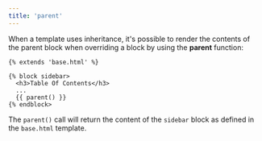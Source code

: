 ```yaml
---
title: 'parent'
---
```


When a template uses inheritance, it's possible to render the contents of the parent block when overriding a block by using the **parent** function:

```canvas
{% extends 'base.html' %}

{% block sidebar>
  <h3>Table Of Contents</h3>
  ...
  {{ parent() }}
{% endblock>
```

The `parent()` call will return the content of the `sidebar` block as defined in the `base.html` template.
